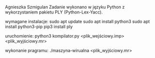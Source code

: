 Agnieszka Szmigulan
Zadanie wykonano w języku Python z wykorzystaniem pakietu PLY (Python-Lex-Yacc).

wymagane instalacje:
sudo apt update
sudo apt install python3
sudo apt install python3-pip
pip3 install ply

uruchomienie:
python3 kompilator.py <plik_wejściowy.imp> <plik_wyjściowy.mr>

wykonanie pragramu:
./maszyna-wirualna <plik_wyjściowy.mr>
